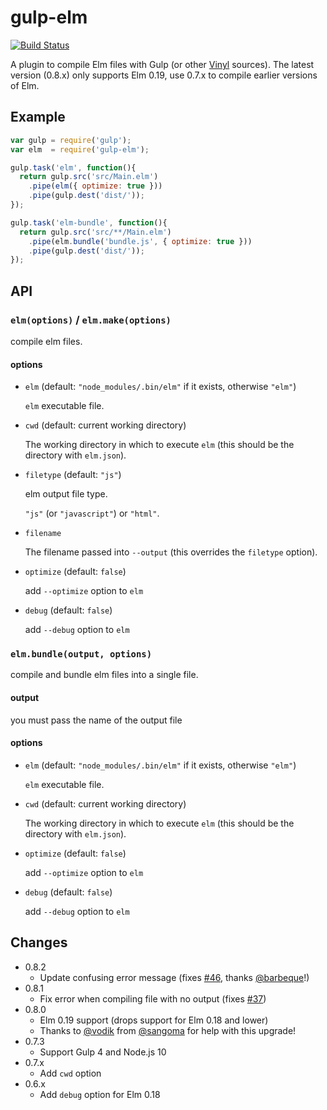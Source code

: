# gulp-elm

[![Build Status](https://dev.azure.com/gulp-elm/gulp-elm/_apis/build/status/gulp-elm.gulp-elm?branchName=master)](https://dev.azure.com/gulp-elm/gulp-elm/_build/latest?definitionId=1&branchName=master)

A plugin to compile Elm files with Gulp (or other [Vinyl](https://npmjs.com/package/vinyl) sources).
The latest version (0.8.x) only supports Elm 0.19, use 0.7.x to compile earlier versions of Elm.

## Example

```.js
var gulp = require('gulp');
var elm  = require('gulp-elm');

gulp.task('elm', function(){
  return gulp.src('src/Main.elm')
    .pipe(elm({ optimize: true }))
    .pipe(gulp.dest('dist/'));
});

gulp.task('elm-bundle', function(){
  return gulp.src('src/**/Main.elm')
    .pipe(elm.bundle('bundle.js', { optimize: true }))
    .pipe(gulp.dest('dist/'));
});
```

## API

### `elm(options)` / `elm.make(options)`

compile elm files.

#### options

- `elm` (default: `"node_modules/.bin/elm"` if it exists, otherwise `"elm"`)

  `elm` executable file.

- `cwd` (default: current working directory)

  The working directory in which to execute `elm` (this should be the directory with `elm.json`).

- `filetype` (default: `"js"`)

  elm output file type.

  `"js"` (or `"javascript"`) or `"html"`.

- `filename`

  The filename passed into `--output` (this overrides the `filetype` option).

- `optimize` (default: `false`)

  add `--optimize` option to `elm`

- `debug` (default: `false`)

  add `--debug` option to `elm`

### `elm.bundle(output, options)`

compile and bundle elm files into a single file.

#### output

you must pass the name of the output file

#### options

- `elm` (default: `"node_modules/.bin/elm"` if it exists, otherwise `"elm"`)

  `elm` executable file.

- `cwd` (default: current working directory)

  The working directory in which to execute `elm` (this should be the directory with `elm.json`).

- `optimize` (default: `false`)

  add `--optimize` option to `elm`

- `debug` (default: `false`)

  add `--debug` option to `elm`

## Changes

- 0.8.2
  - Update confusing error message (fixes [#46](https://github.com/gulp-elm/gulp-elm/pull/46), thanks [@barbeque](https://github.com/barbeque)!)
- 0.8.1
  - Fix error when compiling file with no output (fixes [#37](https://github.com/gulp-elm/gulp-elm/issues/37))
- 0.8.0
  - Elm 0.19 support (drops support for Elm 0.18 and lower)
  - Thanks to [@vodik](https://github.com/vodik) from [@sangoma](https://github.com/sangoma) for help with this upgrade!
- 0.7.3
  - Support Gulp 4 and Node.js 10
- 0.7.x
  - Add `cwd` option
- 0.6.x
  - Add `debug` option for Elm 0.18
